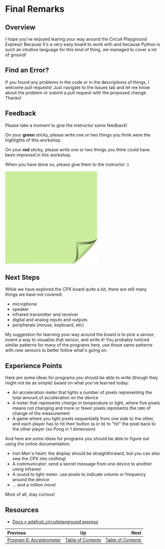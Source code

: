 <!-- begin auto-generated title section -->
# Final Remarks
<!-- end auto-generated section -->


## Overview

I hope you've enjoyed learing your way around the Circuit Playground Express! Because it's a very easy board to work with and because Python is such an intuitive language for this kind of thing, we managed to cover a lot of ground!


## Find an Error?

If you found any problems in the code or in the descriptions of things, I welcome pull requests! Just navigate to the Issues tab and let me know about the problem or submit a pull request with the proposed change. Thanks!


## Feedback

Please take a moment to give the instructor some feedback!

On your **green** sticky, please write one or two things you think were the highlights of this workshop.

On your **red** sticky, please write one or two things you think could have been improved in this workshop.

When you have done so, please give them to the instructor :)

![green sticky note](images/sticky-note-green.png)


## Next Steps

While we have explored the CPX board quite a bit, there are still many things we have not covered:

* microphone
* speaker
* infrared transmitter and receiver
* digital and analog inputs and outputs
* peripherals (mouse, keyboard, etc)

My suggestion for learning your way around the board is to pick a sensor, invent a way to visualize that sensor, and write it! You probably noticed similar patterns for many of the programs here, use those same patterns with new sensors to better follow what's going on.


## Experience Points

Here are some ideas for programs you should be able to write (though they might not be as simple) based on what you've learned today:

* An acceleration meter that lights a number of pixels representing the total amount of acceleration on the device
* A meter that represents *change in* temperature or light, where five pixels means not changing and more or fewer pixels represents the rate of change of the measurement
* A game where you light pixels sequentially from one side to the other, and each player has to hit their button (a or b) to "hit" the pixel back to the other player (so Pong in 1 dimension)

And here are some ideas for programs you should be able to figure out using the online documentation:

* Iron Man's heart: the display should be straightforward, but you can also sew the CPX into clothing!
* A communicator: send a secret message from one device to another using infrared
* A sound to light meter: use pixels to indicate volume or frequency around the device
* ... and a million more!

Most of all, stay curious!


## Resources

* [Docs » adafruit_circuitplayground.express](https://circuitpython.readthedocs.io/projects/circuitplayground/en/latest/api.html)


<!-- begin auto-generated nav-links section -->
| Previous | Up | Next |
|:---------|:---:|-----:|
| [Program 6: Accelerometer](./exercise_accelerometer.md) | [Table of Contents](./README.md) | [Table of Contents](./README.md) |
<!-- end auto-generated section -->
